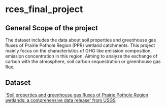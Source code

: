 # rces_final_project
## General Scope of the project
The dataset includes the data about soil properties and greenhouse gas fluxes of Prairie Pothole Region (PPR) wetland catchments. This project mainly focus on the characteristics of GHG like emission composition, emission concentration in this region. Aiming to analyze the exchange of carbon with the atmosphere, soil carbon sequestration or greenhouse gas flux.
## Dataset
['Soil properties and greenhouse gas fluxes of Prairie Pothole Region wetlands: a comprehensive data release' from USGS](https://www.sciencebase.gov/catalog/item/59a86e39e4b0421949a84627)
